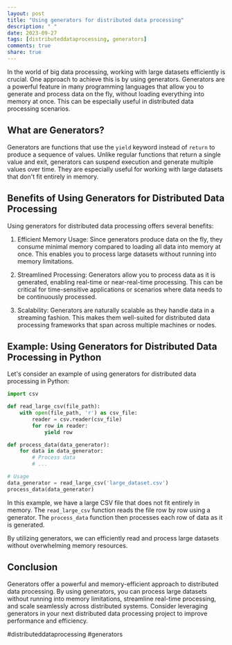 ```yaml
---
layout: post
title: "Using generators for distributed data processing"
description: " "
date: 2023-09-27
tags: [distributeddataprocessing, generators]
comments: true
share: true
---
```


In the world of big data processing, working with large datasets efficiently is crucial. One approach to achieve this is by using generators. Generators are a powerful feature in many programming languages that allow you to generate and process data on the fly, without loading everything into memory at once. This can be especially useful in distributed data processing scenarios.

## What are Generators?

Generators are functions that use the `yield` keyword instead of `return` to produce a sequence of values. Unlike regular functions that return a single value and exit, generators can suspend execution and generate multiple values over time. They are especially useful for working with large datasets that don't fit entirely in memory.

## Benefits of Using Generators for Distributed Data Processing

Using generators for distributed data processing offers several benefits:

1. Efficient Memory Usage: Since generators produce data on the fly, they consume minimal memory compared to loading all data into memory at once. This enables you to process large datasets without running into memory limitations.

2. Streamlined Processing: Generators allow you to process data as it is generated, enabling real-time or near-real-time processing. This can be critical for time-sensitive applications or scenarios where data needs to be continuously processed.

3. Scalability: Generators are naturally scalable as they handle data in a streaming fashion. This makes them well-suited for distributed data processing frameworks that span across multiple machines or nodes.

## Example: Using Generators for Distributed Data Processing in Python

Let's consider an example of using generators for distributed data processing in Python:

``` python
import csv

def read_large_csv(file_path):
    with open(file_path, 'r') as csv_file:
        reader = csv.reader(csv_file)
        for row in reader:
            yield row

def process_data(data_generator):
    for data in data_generator:
        # Process data
        # ...

# Usage
data_generator = read_large_csv('large_dataset.csv')
process_data(data_generator)
```

In this example, we have a large CSV file that does not fit entirely in memory. The `read_large_csv` function reads the file row by row using a generator. The `process_data` function then processes each row of data as it is generated.

By utilizing generators, we can efficiently read and process large datasets without overwhelming memory resources.

## Conclusion

Generators offer a powerful and memory-efficient approach to distributed data processing. By using generators, you can process large datasets without running into memory limitations, streamline real-time processing, and scale seamlessly across distributed systems. Consider leveraging generators in your next distributed data processing project to improve performance and efficiency.

#distributeddataprocessing #generators
